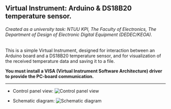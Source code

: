 ## Virtual Instrument: Arduino & DS18B20 temperature sensor.

###### Created as a university task: NTUU KPI, The Faculty of Electronics, The Department of Design of Electronic Digital Equipment (DEDEC/KEOA).

This is a simple Virtual Instrument, designed for interaction between an Arduino board and a DS18B20 temperature sensor, and for visualization of the received temperature data and saving it to a file.

**You must install a VISA (Virtual Instrument Software Architecture) driver to provide the PC-board communication.**

---

+ Control panel view:
![Control panel view](https://github.com/vsilchuk/DS18B20_Arduino_LabVIEW/img/control_panel.png "Control panel")

+ Schematic diagram:
![Schematic diagram](https://github.com/vsilchuk/DS18B20_Arduino_LabVIEW/img/schematic_diagram.png "Schematic diagram")